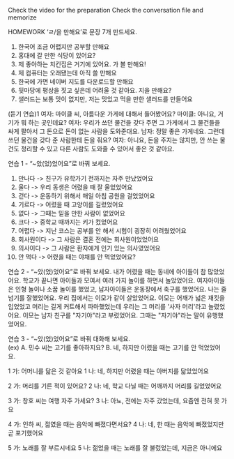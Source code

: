 Check the video for the preparation
Check the conversation file and memorize

HOMEWORK
‘ㄹ/을 만해요’로 문장 7개 만드세요.

1. 한국어 조금 어렵지만 공부할 만해요
2. 홍대에 갈 만한 식당이 있어요?
3. 제 좋아하는 치킨집은 거기에 있어요. 가 볼 만해요!
4. 제 컴퓨터는 오래됐는데 아직 쓸 만해요
5. 한국에 가면 네이버 지도를 다운로드할 만해요
6. 뒷마당에 평상을 짓고 싶은데 어려울 것 같아요. 지을 만해요?
7. 샐러드는 보통 맛이 없지만, 저는 맛있고 먹을 만한 샐러드를 만들어요

(듣기 연습)1
여자: 마이클 씨, 아름다운 가게에 대해서 들어봤어요?
마이클: 아니요, 거기가 뭐 하는 곳인데요?
여자: 우리가 쓰던 물건을 갖다 주면 그 가게에서 그 물건들을 싸게 팔아서 그 돈으로 돈이 없는 사람을 도와준대요.
남자: 정말 좋은 가게네요. 그런데 쓰던 물건을 갖다 준 사람한테 돈을 줘요?
여자: 아니요, 돈을 주지는 않지만, 안 쓰는 물건도 정리할 수 있고 다른 사람도 도와줄 수 있어서 좋은 것 같아요.

연습 1 - “~았(었)었어요”로 바꿔 보세요.

1. 만나다 -> 친구가 유학가기 전까지는 자주 만났었어요
2. 울다 -> 우리 동생은 어렸을 때 잘 울었었어요
3. 걷다 -> 운동하기 위해서 매일 아침 공원을 걸었었어요
4. 기르다 -> 어렸을 때 고양이를 길렀었어요
5. 없다 -> 그때는 믿을 만한 사람이 없었어요
6. 크다 -> 중학교 때까지는 키가 컸었어요
7. 어렵다 -> 지난 코스는 공부를 안 해서 시험이 굉장히 어려웠었어요
8. 회사원이다 -> 그 사람은 결혼 전에는 회사원이었었어요
9. 의사이다 -> 그 사람은 환자에게 인기 있는 의사였었어요
10. 안 먹다 -> 어렸을 때는 야채를 안 먹었었어요?

연습 2 - “~았(었)었어요”로 바꿔 보세요.
내가 어렸을 때는 동네에 아이들이 참 많았었어요.
학교가 끝나면 아이들과 모여서 여러 가지 놀이를 하면서 놀았었어요.
여자아이들은 인형 놀이나 소꿉 놀이를 했었고, 남자아이들은 운동장에서 축구를 했었어요.
나는 줄넘기를 잘했었어요.
우리 집에서는 이모가 같이 살았었어요.
이모는 어깨가 넓은 재킷을 입었었고 머리는 길게 커트해서 파마했었는데 우리는 그 머리를 '사자 머리'라고 놀렸었어요.
이모는 남자 친구를 "자기야"라고 부렀었어요.
그때는 "자기야"라는 말이 유행했었어요.

연습 3 - “~았(었)었어요”로 바꿔 대화해 보세요.  
(ex) A. 민수 씨는 고기를 좋아하지요?
B. 네, 하지만 어렸을 때는 고기를 안 먹었었어요.

1 가: 어머니를 닮은 것 같아요
1 나: 네, 하지만 어렸을 때는 아버지를 닮았었어요

2 가: 머리를 기른 적이 있어요?
2 나: 네, 학교 다닐 때는 어깨까지 머리를 길었었어요

3 가: 창호 씨는 여행 자주 가세요?
3 나: 아뇨, 전에는 자주 갔었는데, 요즘엔 전혀 못 가요

4 가: 인하 씨, 젊였을 때는 음악에 빠졌다면서요?
4 나: 네, 한 때는 음악에 빠졌었지만 곧 포기했어요

5 가: 노래를 잘 부르시네요
5 나: 젊었을 때는 노래를 잘 불렀었는데, 지금은 아니에요
